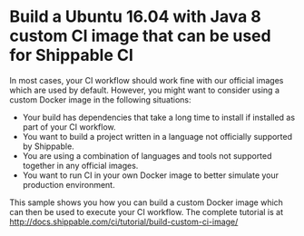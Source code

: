 # Build a Ubuntu 16.04 with Java 8 custom CI image that can be used for Shippable CI

In most cases, your CI workflow should work fine with our official images which are used by default. However, you might want to consider using a custom Docker image in the following situations:

* Your build has dependencies that take a long time to install if installed as part of your CI workflow.
* You want to build a project written in a language not officially supported by Shippable.
* You are using a combination of languages and tools not supported together in any official images.
* You want to run CI in your own Docker image to better simulate your production environment.

This sample shows you how you can build a custom Docker image which can then be used to execute your CI workflow. The complete tutorial is at http://docs.shippable.com/ci/tutorial/build-custom-ci-image/
